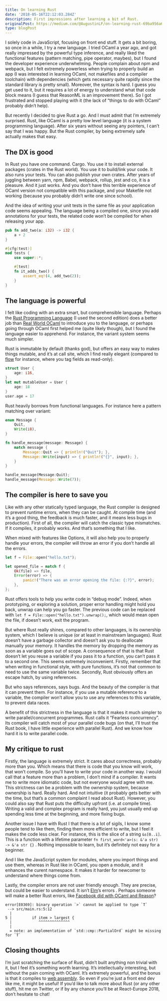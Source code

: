 ```yaml
---
title: On learning Rust
date: '2018-05-16T22:12:03.284Z'
description: First impressions after learning a bit of Rust.
originalPost: https://medium.com/@AugustinLF/on-learning-rust-69ba956a63e3
type: blogPost
---
```


I solely code in JavaScript, focusing on front end stuff. It gets a bit boring, so once in a while, I try a new language. I tried OCaml a year ago, and got really impressed by the powerful type inference, and really liked the functional features (pattern matching, pipe operator, maybes), but I found the developer experience underwhelming. People complain about npm and webpack, but I felt extremely powerless when trying to properly build an app (I was interested in learning OCaml, not makefiles and a compiler toolchain) with dependencies (which gets necessary quite rapidly since the standard library is pretty small). Moreover, the syntax is hard. I guess you get used to it, but it requires a lot of energy to understand what that code block means (I guess that ReasonML is an improvement there). So I got frustrated and stopped playing with it (the lack of “things to do with OCaml” probably didn’t help).

But recently I decided to give Rust a go. And I must admit that I’m extremely surprised. Rust, like OCaml is a pretty low level language (it is a system programming language). After six years without seeing any pointers, I can’t say that I was happy. But the Rust compiler, by being extremely safe actually makes that easy.

## The DX is good

In Rust you have one command. Cargo. You use it to install external packages (crates in the Rust world). You use it to build/link your code. It also runs your tests. You can also publish your own crates. After years of juggling between yarn, npm, Babel, webpack, rollup, jest and co, it is a pleasure. And it just works. And you don’t have this terrible experience of OCaml version not compatible with this package, and your Makefile not working (because you probably didn’t write one since school).

And the idea of writing your unit tests in the same file as your application code seems appealing. The language being a compiled one, since you add annotations for your tests, the related code won’t be compiled for when releasing your app.

```rust
pub fn add_two(a: i32) -> i32 {
    a + 2
}

#[cfg(test)]
mod tests {
    use super::*;

    #[test]
    fn it_adds_two() {
        assert_eq!(4, add_two(2));
    }
}
```

## The language is powerful

I felt like coding with an extra smart, but comprehensible language. Perhaps the [Rust Programming Language](https://doc.rust-lang.org/book/) (I used the second edition) does a better job than [Real World OCaml](https://realworldocaml.org/) to introduce you to the language, or perhaps going through OCaml first helped me (quite likely though), but I found the language easier to apprehend. For instance, the variant system seems much simpler.

Rust is immutable by default (thanks god), but offers an easy way to makes things mutable, and it’s at call site, which I find really elegant (compared to [flow](https://flow.org/) for instance, where you tag fields as read-only).

```rust
struct User {
    age: i16,
}
let mut mutableUser = User {
    age: 18
}
user.age = 17
```

Rust heavily borrows from functional languages. For instance here a pattern matching over variant:

```rust
enum Message {
    Quit,
    Write(i8),
}

fn handle_message(message: Message) {
    match message {
        Message::Quit => { println!("Quit"); },
        Message::Write(input) => { println!("{}", input); },
    }
}

handle_message(Message:Quit);
handle_message(Message::Write(7));
```

## The compiler is here to save you

Like with any other statically typed language, the Rust compiler is designed to prevent runtime errors, when they can be caught. At compile time (and it’s a good thing, the feedback is much faster, and it means less bugs in production). First of all, the compiler will catch the classic type mismatches. If it compiles, it probably works. And that’s something that I like.

When mixed with features like Options, it will also help you to properly handle your errors, the compiler will throw an error if you don’t handle all the errors.

```rust
let f = File::open("hello.txt");

let opened_file = match f {
    Ok(file) => file,
    Error(error) => {
        panic!("There was an error opening the file: {:?}", error);
    },
};
```

Rust offers tools to help you write code in “debug mode”. Indeed, when prototyping, or exploring a solution, proper error handling might hold you back, unwrap can help you go faster. The previous code can be replaced with `let f = File::open("hello.txt").unwrap();`, which would mean open the file, if doesn’t work, exit the program.

But where Rust really shines, compared to other languages, is its ownership system, which I believe is unique (or at least in mainstream languages). Rust doesn’t have a garbage collector and doesn’t ask you to deallocate manually your memory. It handles the memory by dropping the memory as soon as a variable goes out of scope. A consequence of that is that Rust doesn’t let you reuse a variable if you pass it to a function, you can’t pass it to a second one. This seems extremely inconvenient. Firstly, remember that when writing in functional style, with pure functions, it’s not that common to need to use the same variable twice. Secondly, Rust obviously offers an escape hatch, by using references.

But who says references, says bugs. And the beauty of the compiler is that it can prevent them. For instance, if you use a mutable reference to a variable, the compiler won’t allow you to use any references to this variable, to prevent data races.

A benefit of this strictness in the language is that it makes it much simpler to write parallel/concurrent programmes. Rust calls it “Fearless concurrency”. Its compiler will catch most of your parallel code bugs (on that, I’ll trust the Rust book, I have little experience with parallel Rust). And we know how hard it is to write parallel code.

## My critique to rust

Firstly, the language is extremely strict. It cares about correctness, probably more than you. Which means that there is code that you know will work, that won’t compile. So you’ll have to write your code in another way. I would call that a feature more than a problem, I don’t mind if a compiler. It wants me to write more idiomatic code, but not everyone would agree with me. This strictness can be a problem with the ownership system, because ownership is hard. Really hard. And not intuitive (it probably gets better with the time, but that’s a common complaint I read about Rust). However, you could also say that Rust puts the difficulty upfront (i.e. at compile time). Writing a valid and complex program is really hard, you just usually end up spending less time at the beginning, and more fixing bugs.

Another issue I have with Rust I that there is a lot of sigils, I know some people tend to like them, finding them more efficient to write, but I feel it makes the code less clear. For instance, this is the slice of a string `&s[0..i]`. This is a function with a lifetime parameter `fn first_word<'a>(s: &'a str) -> &'a str {}` . Nothing impossible to learn, but it’s definitely not easy for a beginner.

And I like the JavaScript system for modules, where you import things and use them, whereas in Rust like in OCaml, you open a module, and it enhances the curent namespace. It makes it harder for newcomer to understand where things come from.

Lastly, the compiler errors are not user friendly enough. They are precise, but could be easier to understand. It isn’t [Elm](http://elm-lang.org/)’s errors . Perhaps someone will make a better Rust errors, like [Facebook did with OCaml and Reason](https://github.com/reasonml-old/BetterErrors)?

```
error[E0369]: binary operation `>` cannot be applied to type `T`
 --> src/main.rs:5:12
  |
5 |         if item > largest {
  |            ^^^^^^^^^^^^^^
  |
  = note: an implementation of `std::cmp::PartialOrd` might be missing for `T`
```

## Closing thoughts

I’m just scratching the surface of Rust, didn’t built anything non trivial with it, but I feel it’s something worth learning. It’s intellectually interesting, but without the pain coming with OCaml. It’s extremely powerful, and the bonus is that it compiles to [web assembly](https://github.com/rustwasm/wasm-bindgen). So even if you’re just a front end dev like me, it might be useful! If you’d like to talk more about Rust (or any other stuff), hit me on Twitter, or if by any chance you’ll be at React-Europe 2018, don’t hesitate to chat!
